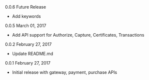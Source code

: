 0.0.6 Future Release
  - Add keywords
  
0.0.5 March 01, 2017
  - Add API support for Authorize, Capture, Certificates, Transactions

0.0.2 February 27, 2017
  - Update README.md

0.0.1 February 27, 2017
  - Initial release with gateway, payment, purchase  APIs
